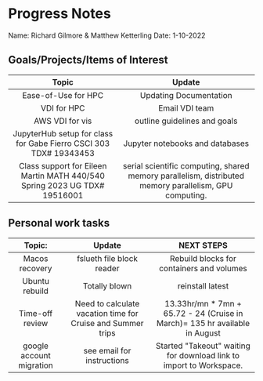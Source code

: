 # Progress Notes 
Name: Richard Gilmore & Matthew Ketterling
Date: 1-10-2022
## Goals/Projects/Items of Interest 
|Topic|Update|
|:---:|:---:|
|Ease-of-Use for HPC| Updating Documentation|
|VDI for HPC| Email VDI team
|AWS VDI for vis | outline guidelines and goals
|JupyterHub setup for class for Gabe Fierro CSCI 303 TDX# 19343453 | Jupyter notebooks and databases
|Class support for Eileen Martin MATH 440/540 Spring 2023 UG TDX# 19516001| serial scientific computing, shared memory parallelism, distributed memory parallelism, GPU computing.|

## Personal work tasks
|Topic:|Update| NEXT STEPS
|:---:|:---:|:---:|
|Macos recovery| fslueth file block reader | Rebuild blocks for containers and volumes 
|Ubuntu rebuild | Totally blown | reinstall latest
|Time-off review| Need to calculate vacation time for Cruise and Summer trips | 13.33hr/mn * 7mn + 65.72 - 24 (Cruise in March)= 135 hr available in August
|google account migration| see email for instructions| Started "Takeout" waiting for download link to import to Workspace.
